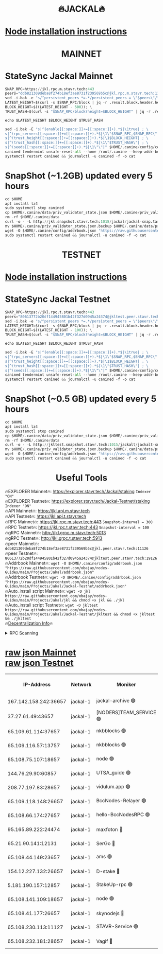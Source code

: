 <h1 align="center"> 🔥JACKAL🔥</h1>

[Node installation instructions](https://github.com/obajay/nodes-Guides/tree/main/Projects/Jakal)
=

<h1 align="center"> MAINNET</h1>

# StateSync Jackal Mainnet
```python
SNAP_RPC=https://jkl.rpc.m.stavr.tech:443
peers="ddb821309deba8f274b18ef3ae8731f239569b5c@jkl.rpc.m.stavr.tech:11126"
sed -i.bak -e "s/^persistent_peers *=.*/persistent_peers = \"$peers\"/" $HOME/.canine/config/config.toml
LATEST_HEIGHT=$(curl -s $SNAP_RPC/block | jq -r .result.block.header.height); \
BLOCK_HEIGHT=$((LATEST_HEIGHT - 500)); \
TRUST_HASH=$(curl -s "$SNAP_RPC/block?height=$BLOCK_HEIGHT" | jq -r .result.block_id.hash)

echo $LATEST_HEIGHT $BLOCK_HEIGHT $TRUST_HASH

sed -i.bak -E "s|^(enable[[:space:]]+=[[:space:]]+).*$|\1true| ; \
s|^(rpc_servers[[:space:]]+=[[:space:]]+).*$|\1\"$SNAP_RPC,$SNAP_RPC\"| ; \
s|^(trust_height[[:space:]]+=[[:space:]]+).*$|\1$BLOCK_HEIGHT| ; \
s|^(trust_hash[[:space:]]+=[[:space:]]+).*$|\1\"$TRUST_HASH\"| ; \
s|^(seeds[[:space:]]+=[[:space:]]+).*$|\1\"\"|" $HOME/.canine/config/config.toml
canined tendermint unsafe-reset-all --home /root/.canine --keep-addr-book
systemctl restart canined && journalctl -u canined -f -o cat
```
# SnapShot (~1.2GB) updated every 5 hours
```python
cd $HOME
apt install lz4
sudo systemctl stop canined
cp $HOME/.canine/data/priv_validator_state.json $HOME/.canine/priv_validator_state.json.backup
rm -rf $HOME/.canine/data
curl -o - -L http://jkl.snapshot.stavr.tech:1018/jackal/jackal-snap.tar.lz4 | lz4 -c -d - | tar -x -C $HOME/.canine --strip-components 2
mv $HOME/.canine/priv_validator_state.json.backup $HOME/.canine/data/priv_validator_state.json
wget -O $HOME/.canine/config/addrbook.json "https://raw.githubusercontent.com/obajay/nodes-Guides/main/Projects/Jakal/addrbook.json"
sudo systemctl restart canined && journalctl -u canined -f -o cat
```

<h1 align="center"> TESTNET</h1>

[Node installation instructions](https://github.com/obajay/nodes-Guides/tree/main/Projects/Jakal/Jackal-Testnet)
=

# StateSync Jackal Testnet
```python
SNAP_RPC=https://jkl.rpc.t.stavr.tech:443
peers="80613772b20df144945801b42f327d0945a24374@jkltest.peer.stavr.tech:19126"
sed -i.bak -e "s/^persistent_peers *=.*/persistent_peers = \"$peers\"/" $HOME/.canine/config/config.toml
LATEST_HEIGHT=$(curl -s $SNAP_RPC/block | jq -r .result.block.header.height); \
BLOCK_HEIGHT=$((LATEST_HEIGHT - 100)); \
TRUST_HASH=$(curl -s "$SNAP_RPC/block?height=$BLOCK_HEIGHT" | jq -r .result.block_id.hash)

echo $LATEST_HEIGHT $BLOCK_HEIGHT $TRUST_HASH

sed -i.bak -E "s|^(enable[[:space:]]+=[[:space:]]+).*$|\1true| ; \
s|^(rpc_servers[[:space:]]+=[[:space:]]+).*$|\1\"$SNAP_RPC,$SNAP_RPC\"| ; \
s|^(trust_height[[:space:]]+=[[:space:]]+).*$|\1$BLOCK_HEIGHT| ; \
s|^(trust_hash[[:space:]]+=[[:space:]]+).*$|\1\"$TRUST_HASH\"| ; \
s|^(seeds[[:space:]]+=[[:space:]]+).*$|\1\"\"|" $HOME/.canine/config/config.toml
canined tendermint unsafe-reset-all --home /root/.canine --keep-addr-book
systemctl restart canined && journalctl -u canined -f -o cat
```
# SnapShot (~0.5 GB) updated every 5 hours
```python
cd $HOME
apt install lz4
sudo systemctl stop canined
cp $HOME/.canine/data/priv_validator_state.json $HOME/.canine/priv_validator_state.json.backup
rm -rf $HOME/.canine/data
curl -o - -L http://jkltest.snapshot.stavr.tech:1015/jackalt/jackalt-snap.tar.lz4 | lz4 -c -d - | tar -x -C $HOME/.canine --strip-components 2
mv $HOME/.canine/priv_validator_state.json.backup $HOME/.canine/data/priv_validator_state.json
wget -O $HOME/.canine/config/addrbook.json "https://raw.githubusercontent.com/obajay/nodes-Guides/main/Projects/Jakal/Jackal-Testnet/addrbook.json"
sudo systemctl restart canined && journalctl -u canined -f -o cat
```

 <h1 align="center"> Useful Tools</h1>

🔥EXPLORER Mainnet🔥:      https://explorer.stavr.tech/Jackal/staking		        `Indexer "ON"` \
🔥EXPLORER Testnet🔥:      https://explorer.stavr.tech/Jackal-Testnet/staking     `Indexer "ON"` \
🔥API Mainnet🔥: 			 		 https://jkl.api.m.stavr.tech \
🔥API Testnet🔥: 			 		 https://jkl.api.t.stavr.tech \
🔥RPC Mainnet🔥:           https://jkl.rpc.m.stavr.tech:443              `Snapshot-interval = 300` \
🔥RPC Testnet🔥:           https://jkl.rpc.t.stavr.tech:443              `Snapshot-interval = 100` \
🔥gRPC Mainnet🔥:          http://jkl.grpc.m.stavr.tech:5013 \
🔥gRPC Testnet🔥:          http://jkl.grpc.t.stavr.tech:5913 \
🔥peer Mainnet🔥:					 `ddb821309deba8f274b18ef3ae8731f239569b5c@jkl.peer.stavr.tech:11126` \
🔥peer Testnet🔥:					 `80613772b20df144945801b42f327d0945a24374@jkltest.peer.stavr.tech:19126` \
🔥Addrbook Mainnet🔥:    ```wget -O $HOME/.canine/config/addrbook.json "https://raw.githubusercontent.com/obajay/nodes-Guides/main/Projects/Jakal/addrbook.json"``` \
🔥Addrbook Testnet🔥:    ```wget -O $HOME/.canine/config/addrbook.json "https://raw.githubusercontent.com/obajay/nodes-Guides/main/Projects/Jakal/Jackal-Testnet/addrbook.json"``` \
🔥Auto_install script Mainnet🔥: ```wget -O jkl https://raw.githubusercontent.com/obajay/nodes-Guides/main/Projects/Jakal/jkl && chmod +x jkl && ./jkl``` \
🔥Auto_install script Testnet🔥: ```wget -O jkltest https://raw.githubusercontent.com/obajay/nodes-Guides/main/Projects/Jakal/Jackal-Testnet/jkltest && chmod +x jkltest && ./jkltest``` \
🔥[Decentralization Info](https://github.com/obajay/StateSync-snapshots/tree/main/Projects/Jackal/Decentralization)🔥


<details>
<summary>RPC Scanning</summary>

<h2 align="center"> We scan nodes in real time every 4 hours. And we provide the final result of RPC endpoints.
We cannot influence the operation of these nodes in any way. </h2>


```python
If Voting Power is higher than 0 --> then the Node is a validator of the network and may be subject to attack and be a potential threat to the chain.
```
```python
We marked such validators with a red symbol
```

</details>

[raw json Mainnet](https://rpc-check.jaclalm.stavr.tech/jaclalm/rpc-jaclalm-result.json) \
[raw json Testnet](https://github.com/obajay/StateSync-snapshots/tree/main/Projects/Jackal/Rpc-Check-Testnet)
=

<table><tr><th>IP-Address</th><th>Network</th><th>Moniker</th><th>Latest Block Height</th><th>Earliest Block Height</th><th>Catching Up</th><th>Tx Index</th><th>Voting Power</th><th>Scan Time</th></tr><tr><td>167.142.158.242:36657</td><td>jackal-1</td><td>jackal-archive 🟢</td><td>6462445</td><td>2770293</td><td>False</td><td>on</td><td>0</td><td>2024-02-12T19:29:18.857968696UTC</td></tr><tr><td>37.27.61.49:43657</td><td>jackal-1</td><td>[NODERS]TEAM_SERVICE 🟢</td><td>6462427</td><td>6142001</td><td>False</td><td>on</td><td>0</td><td>2024-02-12T19:27:16.761465637UTC</td></tr><tr><td>65.109.61.114:37657</td><td>jackal-1</td><td>nkbblocks 🟢</td><td>6462437</td><td>6207001</td><td>False</td><td>on</td><td>0</td><td>2024-02-12T19:28:20.754727993UTC</td></tr><tr><td>65.109.116.57:13757</td><td>jackal-1</td><td>nkbblocks 🟢</td><td>6462447</td><td>6207001</td><td>False</td><td>on</td><td>0</td><td>2024-02-12T19:29:32.172586754UTC</td></tr><tr><td>65.108.75.107:18657</td><td>jackal-1</td><td>node 🟢</td><td>6462437</td><td>6260001</td><td>False</td><td>on</td><td>0</td><td>2024-02-12T19:28:25.327218086UTC</td></tr><tr><td>144.76.29.90:60857</td><td>jackal-1</td><td>UTSA_guide 🟢</td><td>6462440</td><td>6280001</td><td>False</td><td>on</td><td>0</td><td>2024-02-12T19:28:44.973205253UTC</td></tr><tr><td>208.77.197.83:28657</td><td>jackal-1</td><td>vidulum.app 🟢</td><td>6462445</td><td>6296001</td><td>False</td><td>on</td><td>0</td><td>2024-02-12T19:29:17.582267241UTC</td></tr><tr><td>65.109.118.148:26657</td><td>jackal-1</td><td>BccNodes-Relayer 🟢</td><td>6462439</td><td>6364601</td><td>False</td><td>on</td><td>0</td><td>2024-02-12T19:28:40.088525938UTC</td></tr><tr><td>65.108.66.174:27657</td><td>jackal-1</td><td>hello-BccNodesRPC 🟢</td><td>6462440</td><td>6408501</td><td>False</td><td>on</td><td>0</td><td>2024-02-12T19:28:47.510197465UTC</td></tr><tr><td>95.165.89.222:24474</td><td>jackal-1</td><td>maxfoton 🔴</td><td>6462442</td><td>6430001</td><td>False</td><td>off</td><td>117661</td><td>2024-02-12T19:29:01.211773236UTC</td></tr><tr><td>65.21.90.141:12131</td><td>jackal-1</td><td>SerGo 🔴</td><td>6462430</td><td>6431811</td><td>False</td><td>off</td><td>51100</td><td>2024-02-12T19:27:34.392215381UTC</td></tr><tr><td>65.108.44.149:23657</td><td>jackal-1</td><td>ams 🟢</td><td>6462442</td><td>6431811</td><td>False</td><td>on</td><td>0</td><td>2024-02-12T19:29:01.644482241UTC</td></tr><tr><td>154.12.227.132:26657</td><td>jackal-1</td><td>D-stake 🔴</td><td>6462428</td><td>6434501</td><td>False</td><td>off</td><td>130243</td><td>2024-02-12T19:27:20.231345694UTC</td></tr><tr><td>5.181.190.157:12857</td><td>jackal-1</td><td>StakeUp-rpc 🟢</td><td>6462246</td><td>6442001</td><td>False</td><td>on</td><td>0</td><td>2024-02-12T19:27:19.485531899UTC</td></tr><tr><td>65.108.141.109:18657</td><td>jackal-1</td><td>node 🟢</td><td>6462429</td><td>6444728</td><td>False</td><td>on</td><td>0</td><td>2024-02-12T19:27:27.435033649UTC</td></tr><tr><td>65.108.41.177:26657</td><td>jackal-1</td><td>skynodejs 🔴</td><td>6462445</td><td>6445176</td><td>False</td><td>on</td><td>83702</td><td>2024-02-12T19:29:19.239114310UTC</td></tr><tr><td>65.108.230.113:11127</td><td>jackal-1</td><td>STAVR-Service 🟢</td><td>6462443</td><td>6461001</td><td>False</td><td>on</td><td>0</td><td>2024-02-12T19:29:04.090204750UTC</td></tr><tr><td>65.108.232.181:28657</td><td>jackal-1</td><td>Vagif 🔴</td><td>6462442</td><td>6462201</td><td>False</td><td>off</td><td>60003</td><td>2024-02-12T19:28:58.670107792UTC</td></tr></table>

